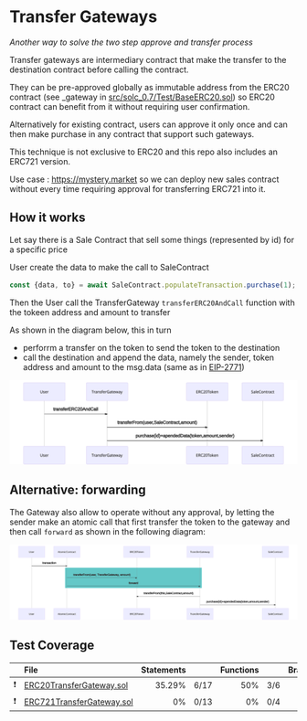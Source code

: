 # Transfer Gateways

_Another way to solve the two step approve and transfer process_

Transfer gateways are intermediary contract that make the transfer to the destination contract before calling the contract.

They can be pre-approved globally as immutable address from the ERC20 contract (see \_gateway in [src/solc_0.7/Test/BaseERC20.sol](src/solc_0.7/Test/BaseERC20.sol)) so ERC20 contract can benefit from it without requiring user confirmation.

Alternatively for existing contract, users can approve it only once and can then make purchase in any contract that support such gateways.

This technique is not exclusive to ERC20 and this repo also includes an ERC721 version.

Use case : https://mystery.market so we can deploy new sales contract without every time requiring approval for transferring ERC721 into it.

## How it works

Let say there is a Sale Contract that sell some things (represented by id) for a specific price

User create the data to make the call to SaleContract

```js
const {data, to} = await SaleContract.populateTransaction.purchase(1);
```

Then the User call the TransferGateway `transferERC20AndCall` function with the tokeen address and amount to transfer

As shown in the diagram below, this in turn

- perforrm a transfer on the token to send the token to the destination
- call the destination and append the data, namely the sender, token address and amount to the msg.data (same as in [EIP-2771](https://eips.ethereum.org/EIPS/eip-2771))

![Diagram](diagram_transferERC20AndCall.svg)

<!--
```
sequenceDiagram
	User->>TransferGateway:transferERC20AndCall
    TransferGateway->>ERC20Token: transferFrom(user,SaleContract,amount)
	TransferGateway->>SaleContract: purchase(id)+apendedData(token,amount,sender)
```
-->

## Alternative: forwarding

The Gateway also allow to operate without any approval, by letting the sender make an atomic call that first transfer the token to the gateway and then call `forward` as shown in the following diagram:

![Diagram](diagram_forward.svg)

<!--
```
sequenceDiagram
	User->>AtomicContract:transaction
    rect rgb(100, 200, 200)
    AtomicContract->>ERC20Token: transferFrom(user, TransferGateway, amount)
    AtomicContract->>TransferGateway:forward
    end
    TransferGateway->>ERC20Token: transferFrom(this,SaleContract,amount)
	TransferGateway->>SaleContract: purchase(id)+apendedData(token,amount,sender)
```
-->

<!--BEGIN_TEST_COVERAGE_SUMMARY-->

## Test Coverage

|     | File | Statements |     | Functions |     | Branches |     | Lines |     |
| :-: | :--- | ---------: | --: | --------: | --: | -------: | --: | ----: | --: |
| :exclamation: | [ERC20TransferGateway.sol](src/solc_0.7/ERC20TransferGateway.sol) | 35.29% | 6/17 | 50% | 3/6 | - | - | 35.29% | 6/17 |
| :exclamation: | [ERC721TransferGateway.sol](src/solc_0.7/ERC721TransferGateway.sol) | 0% | 0/13 | 0% | 0/4 | - | - | 0% | 0/13 |

<!--END_TEST_COVERAGE_SUMMARY-->
